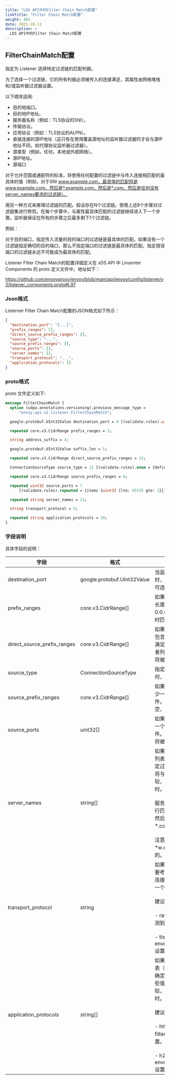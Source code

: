 ```yaml
---
title: "LDS API中的Filter Chain Match配置"
linkTitle: "Filter Chain Match配置"
weight: 465
date: 2021-10-11
description: >
  LDS API中的Filter Chain Match配置
---
```


## FilterChainMatch配置

指定为 Listener 选择特定过滤链的匹配判据。

为了选择一个过滤链，它的所有判据必须被传入的连接满足，其属性由网络堆栈和/或监听器过滤器设置。

以下顺序适用:

- 目的地端口。
- 目的地IP地址。
- 服务器名称（例如：TLS协议的SNI）。
- 传输协议。
- 应用协议（例如：TLS协议的ALPN）。
- 直接连接的源IP地址（这只有在使用覆盖源地址的监听器过滤器时才会与源IP地址不同，如代理协议监听器过滤器）。
- 源类型（例如，任何，本地或外部网络）。
- 源IP地址。
- 源端口

对于允许范围或通配符的标准，将使用任何配置的过滤链中与传入连接相匹配的最具体的值（例如，对于SNI www.example.com，最具体的匹配将是www.example.com，然后是*.example.com，然后是*.com，然后是任何没有server_names要求的过滤链）。

用另一种方式来推理过滤链的匹配。假设存在N个过滤链。使用上述8个步骤对过滤链集进行修剪。在每个步骤中，与属性最具体匹配的过滤链继续进入下一个步骤。监听器保证在所有的步骤之后最多剩下1个过滤链。

例如：

对于目的端口，指定传入流量的目的端口的过滤链是最具体的匹配。如果没有一个过滤链指定确切的目的端口，那么不指定端口的过滤链是最具体的匹配。指定错误端口的过滤链永远不可能成为最具体的匹配。

Listener Filter Chain Match的配置详细定义在 xDS API 中 Linsenter Components 的 proto 定义文件中，地址如下：

https://github.com/envoyproxy/envoy/blob/main/api/envoy/config/listener/v3/listener_components.proto#L97

### Json格式

Listerner Filter Chain Match配置的JSON格式如下所示：

```json
{
  "destination_port": "{...}",
  "prefix_ranges": [],
  "direct_source_prefix_ranges": [],
  "source_type": "...",
  "source_prefix_ranges": [],
  "source_ports": [],
  "server_names": [],
  "transport_protocol": "...",
  "application_protocols": []
}
```

### proto格式

proto 文件定义如下:

```protobuf
message FilterChainMatch {
  option (udpa.annotations.versioning).previous_message_type =
      "envoy.api.v2.listener.FilterChainMatch";

  google.protobuf.UInt32Value destination_port = 8 [(validate.rules).uint32 = {lte: 65535 gte: 1}];

  repeated core.v3.CidrRange prefix_ranges = 3;

  string address_suffix = 4;

  google.protobuf.UInt32Value suffix_len = 5;

  repeated core.v3.CidrRange direct_source_prefix_ranges = 13;

  ConnectionSourceType source_type = 12 [(validate.rules).enum = {defined_only: true}];

  repeated core.v3.CidrRange source_prefix_ranges = 6;

  repeated uint32 source_ports = 7
      [(validate.rules).repeated = {items {uint32 {lte: 65535 gte: 1}}}];

  repeated string server_names = 11;

  string transport_protocol = 9;

  repeated string application_protocols = 10;
}
```

### 字段说明

具体字段的说明：

| 字段                        | 格式                        | 说明                                                         |
| --------------------------- | --------------------------- | ------------------------------------------------------------ |
| destination_port            | google.protobuf.UInt32Value | 当监听器上设置use_original_dst时，在确定过滤链匹配时要考虑的可选目标端口。 |
| prefix_ranges               | core.v3.CidrRange[]         | 如果非空，则是一个IP地址和前缀长度，以便在监听器被绑定到0.0.0.0/::或指定use_original_dst时匹配地址。 |
| direct_source_prefix_ranges | core.v3.CidrRange[]         | 如果下游连接的直接连接源IP地址包含在至少一个指定的子网中，则满足该条件。如果没有指定参数或者列表为空，直接连接的源IP地址将被忽略。 |
| source_type                 | ConnectionSourceType        | 指定连接源IP匹配类型。可以是任何，本地或外部网络。           |
| source_prefix_ranges        | core.v3.CidrRange[]         | 如果下游连接的源IP地址包含在至少一个指定的子网中，则满足该条件。如果没有指定参数或列表为空，则源IP地址被忽略。 |
| source_ports                | uint32[]                    | 如果下游连接的源端口包含在至少一个指定的端口中，则满足该条件。如果没有指定该参数，源端口将被忽略。 |
| server_names                | string[]                    | 如果非空，则是一个服务器名称的列表（例如TLS协议的SNI），在确定过滤器链匹配时要考虑。这些值将与新连接的服务器名称进行比较，当被一个监听器过滤器检测到时。<br/><br/>服务器名称将与所有通配符域名进行匹配，即www.example.com，然后是*.example.com，然后是*.com。<br/><br/>注意，不支持部分通配符，像*w.example.com这样的值是无效的。 |
| transport_protocol          | string                      | 如果非空，在确定过滤器链匹配时要考虑的传输协议。这个值将与新连接的传输协议进行比较，当它被一个监听器过滤器检测到时。<br/><br/>建议的值包括:<br/><br/>- raw_buffer - 默认值，在没有检测到传输协议时使用。<br/><br/>- tls - 当检测到TLS协议时由envoy.filters.listener.tls_inspector设置。 |
| application_protocols       | string[]                    | 如果非空，则是一个应用协议的列表（例如，TLS协议的ALPN），在确定过滤器链的匹配时要考虑。这些值将与新连接的应用协议进行比较，当被一个监听器过滤器检测到时。<br/><br/>建议的值包括。<br/><br/>- http/1.1 - 由 envoy. filters.listener.tls_inspector 设置。<br/><br/>- h2 - 由 envoy.filters.listener.tls_inspector 设置。 |

